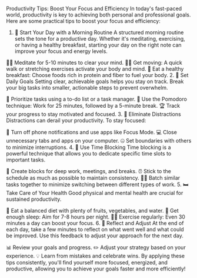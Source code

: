 Productivity Tips: Boost Your Focus and Efficiency
In today's fast-paced world, productivity is key to achieving both personal and professional goals. Here are some practical tips to boost your focus and efficiency:

1. 🌅 Start Your Day with a Morning Routine
A structured morning routine sets the tone for a productive day. Whether it's meditating, exercising, or having a healthy breakfast, starting your day on the right note can improve your focus and energy levels.

🧘‍♀️ Meditate for 5-10 minutes to clear your mind.
🚶‍♂️ Get moving: A quick walk or stretching exercises activate your body and mind.
🍳 Eat a healthy breakfast: Choose foods rich in protein and fiber to fuel your body.
2. 📝 Set Daily Goals
Setting clear, achievable goals helps you stay on track. Break your big tasks into smaller, actionable steps to prevent overwhelm.

📌 Prioritize tasks using a to-do list or a task manager.
🎯 Use the Pomodoro technique: Work for 25 minutes, followed by a 5-minute break.
🏆 Track your progress to stay motivated and focused.
3. 📵 Eliminate Distractions
Distractions can derail your productivity. To stay focused:

🔕 Turn off phone notifications and use apps like Focus Mode.
💻 Close unnecessary tabs and apps on your computer.
🤐 Set boundaries with others to minimize interruptions.
4. 🚀 Use Time Blocking
Time blocking is a powerful technique that allows you to dedicate specific time slots to important tasks.

📅 Create blocks for deep work, meetings, and breaks.
⏰ Stick to the schedule as much as possible to maintain consistency.
🧑‍💻 Batch similar tasks together to minimize switching between different types of work.
5. 🛏️ Take Care of Your Health
Good physical and mental health are crucial for sustained productivity.

🥦 Eat a balanced diet with plenty of fruits, vegetables, and water.
🛌 Get enough sleep: Aim for 7-8 hours per night.
🧘‍♂️ Exercise regularly: Even 30 minutes a day can boost your focus.
6. 🌟 Reflect and Adjust
At the end of each day, take a few minutes to reflect on what went well and what could be improved. Use this feedback to adjust your approach for the next day.

📊 Review your goals and progress.
✏️ Adjust your strategy based on your experience.
💡 Learn from mistakes and celebrate wins.
By applying these tips consistently, you'll find yourself more focused, energized, and productive, allowing you to achieve your goals faster and more efficiently!
